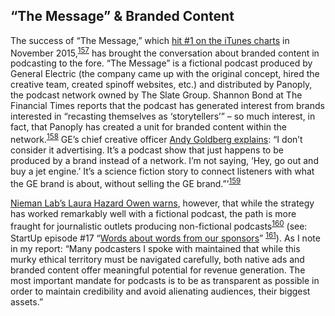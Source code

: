 “The Message” & Branded Content
 -------------------------------
 
 The success of “The Message,” which <a href="http://www.niemanlab.org/2015/11/how-did-the-ge-branded-podcast-the-message-hit-no-1-on-itunes-in-part-by-sounding-nothing-like-an-ad/">hit \#1 on the iTunes charts</a> in November 2015,<sup><a href=../citations/index.html>157</a></sup> has brought the conversation about branded content in podcasting to the fore. “The Message” is a fictional podcast produced by General Electric (the company came up with the original concept, hired the creative team, created spinoff websites, etc.) and distributed by Panoply, the podcast network owned by The Slate Group. Shannon Bond at The Financial Times reports that the podcast has generated interest from brands interested in “recasting themselves as ‘storytellers’” – so much interest, in fact, that Panoply has created a unit for branded content within the network.<sup><a href=../citations/index.html>158</a></sup> GE’s chief creative officer <a href="http://www.niemanlab.org/2015/11/how-did-the-ge-branded-podcast-the-message-hit-no-1-on-itunes-in-part-by-sounding-nothing-like-an-ad/">Andy Goldberg explains</a>: “I don’t consider it advertising. It’s a podcast show that just happens to be produced by a brand instead of a network. I’m not saying, ‘Hey, go out and buy a jet engine.’ It’s a science fiction story to connect listeners with what the GE brand is about, without selling the GE brand.”’<sup><a href=../citations/index.html>159</a></sup> 

 <a href="http://www.niemanlab.org/2015/11/how-did-the-ge-branded-podcast-the-message-hit-no-1-on-itunes-in-part-by-sounding-nothing-like-an-ad/">Nieman Lab’s Laura Hazard Owen warns</a>, however, that while the strategy has worked remarkably well with a fictional podcast, the path is more fraught for journalistic outlets producing non-fictional podcasts<sup><a href=../citations/index.html>160</a></sup> (see: StartUp episode \#17 “<a href="https://gimletmedia.com/episode/17-words-about-words-from-our-sponsors/">Words about words from our sponsors</a>” <sup><a href=../citations/index.html>161</a></sup>). As I note in my report: “Many podcasters I spoke with maintained that while this murky ethical territory must be navigated carefully, both native ads and branded content offer meaningful potential for revenue generation. The most important mandate for podcasts is to be as transparent as possible in order to maintain credibility and avoid alienating audiences, their biggest assets.” 


